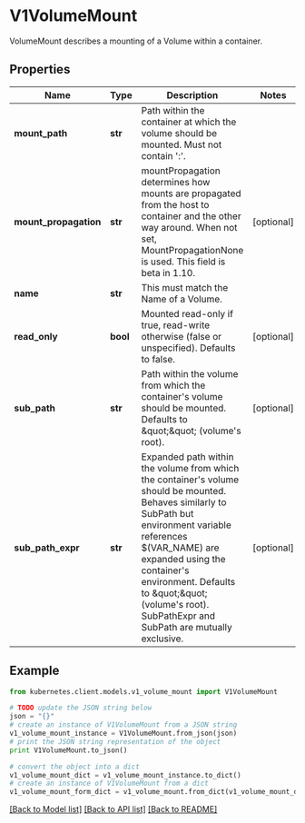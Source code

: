 # V1VolumeMount

VolumeMount describes a mounting of a Volume within a container.

## Properties
Name | Type | Description | Notes
------------ | ------------- | ------------- | -------------
**mount_path** | **str** | Path within the container at which the volume should be mounted.  Must not contain &#39;:&#39;. | 
**mount_propagation** | **str** | mountPropagation determines how mounts are propagated from the host to container and the other way around. When not set, MountPropagationNone is used. This field is beta in 1.10. | [optional] 
**name** | **str** | This must match the Name of a Volume. | 
**read_only** | **bool** | Mounted read-only if true, read-write otherwise (false or unspecified). Defaults to false. | [optional] 
**sub_path** | **str** | Path within the volume from which the container&#39;s volume should be mounted. Defaults to \&quot;\&quot; (volume&#39;s root). | [optional] 
**sub_path_expr** | **str** | Expanded path within the volume from which the container&#39;s volume should be mounted. Behaves similarly to SubPath but environment variable references $(VAR_NAME) are expanded using the container&#39;s environment. Defaults to \&quot;\&quot; (volume&#39;s root). SubPathExpr and SubPath are mutually exclusive. | [optional] 

## Example

```python
from kubernetes.client.models.v1_volume_mount import V1VolumeMount

# TODO update the JSON string below
json = "{}"
# create an instance of V1VolumeMount from a JSON string
v1_volume_mount_instance = V1VolumeMount.from_json(json)
# print the JSON string representation of the object
print V1VolumeMount.to_json()

# convert the object into a dict
v1_volume_mount_dict = v1_volume_mount_instance.to_dict()
# create an instance of V1VolumeMount from a dict
v1_volume_mount_form_dict = v1_volume_mount.from_dict(v1_volume_mount_dict)
```
[[Back to Model list]](../README.md#documentation-for-models) [[Back to API list]](../README.md#documentation-for-api-endpoints) [[Back to README]](../README.md)


